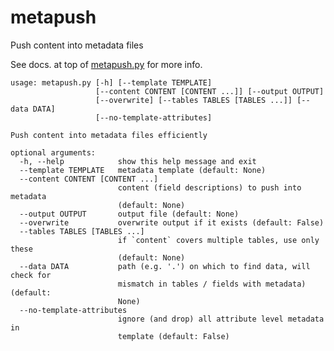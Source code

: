 # metapush

Push content into metadata files

See docs. at top of [metapush.py](metapush.py) for more info.

    usage: metapush.py [-h] [--template TEMPLATE]
                       [--content CONTENT [CONTENT ...]] [--output OUTPUT]
                       [--overwrite] [--tables TABLES [TABLES ...]] [--data DATA]
                       [--no-template-attributes]

    Push content into metadata files efficiently

    optional arguments:
      -h, --help            show this help message and exit
      --template TEMPLATE   metadata template (default: None)
      --content CONTENT [CONTENT ...]
                            content (field descriptions) to push into metadata
                            (default: None)
      --output OUTPUT       output file (default: None)
      --overwrite           overwrite output if it exists (default: False)
      --tables TABLES [TABLES ...]
                            if `content` covers multiple tables, use only these
                            (default: None)
      --data DATA           path (e.g. '.') on which to find data, will check for
                            mismatch in tables / fields with metadata) (default:
                            None)
      --no-template-attributes
                            ignore (and drop) all attribute level metadata in
                            template (default: False)

